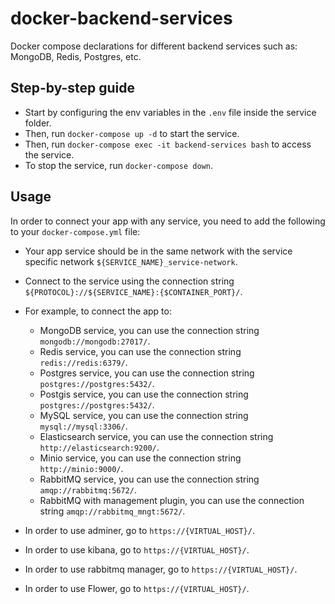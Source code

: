 # docker-backend-services

Docker compose declarations for different backend services such as: MongoDB, Redis, Postgres, etc.

## Step-by-step guide

- Start by configuring the env variables in the `.env` file inside the service folder.
- Then, run `docker-compose up -d` to start the service.
- Then, run `docker-compose exec -it backend-services bash` to access the service.
- To stop the service, run `docker-compose down`.

## Usage

In order to connect your app with any service, you need to add the following to your `docker-compose.yml` file:

- Your app service should be in the same network with the service specific network `${SERVICE_NAME}_service-network`.
- Connect to the service using the connection string `${PROTOCOL}://${SERVICE_NAME}:{$CONTAINER_PORT}/`.

- For example, to connect the app to:
  - MongoDB service, you can use the connection string `mongodb://mongodb:27017/`.
  - Redis service, you can use the connection string `redis://redis:6379/`.
  - Postgres service, you can use the connection string `postgres://postgres:5432/`.
  - Postgis service, you can use the connection string `postgres://postgres:5432/`.
  - MySQL service, you can use the connection string `mysql://mysql:3306/`.
  - Elasticsearch service, you can use the connection string `http://elasticsearch:9200/`.
  - Minio service, you can use the connection string `http://minio:9000/`.
  - RabbitMQ service, you can use the connection string `amqp://rabbitmq:5672/`.
  - RabbitMQ with management plugin, you can use the connection string `amqp://rabbitmq_mngt:5672/`.

- In order to use adminer, go to `https://{VIRTUAL_HOST}/`.
- In order to use kibana, go to `https://{VIRTUAL_HOST}/`.
- In order to use rabbitmq manager, go to `https://{VIRTUAL_HOST}/`.
- In order to use Flower, go to `https://{VIRTUAL_HOST}/`.

